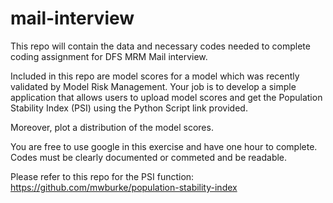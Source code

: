 # mail-interview
This repo will contain the data and necessary codes needed to complete coding assignment for DFS MRM Mail interview.

Included in this repo are model scores for a model which was recently validated by Model Risk Management. Your job is to develop a simple application that allows users to upload model scores and get the Population Stability Index (PSI) using the Python Script link provided.

Moreover, plot a distribution of the model scores. 

You are free to use google in this exercise and have one hour to complete. Codes must be clearly documented or commeted and be readable.

Please refer to this repo for the PSI function: https://github.com/mwburke/population-stability-index

